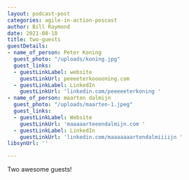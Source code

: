 ```yaml
---
layout: podcast-post
categories: agile-in-action-poscast
author: Bill Raymond
date: 2021-08-18
title: two-guests
guestDetails:
- name_of_person: Peter Koning
  guest_photo: "/uploads/koning.jpg"
  guest_links:
  - guestLinkLabel: website
    guestLinkUrl: peeeeterkooooning.com
  - guestLinkLabel: LinkedIn
    guestLinkUrl: 'linkedin.com/peeeeeterkoning '
- name_of_person: maarten dalmijn
  guest_photo: "/uploads/maarten-1.jpeg"
  guest_links:
  - guestLinkLabel: Website
    guestLinkUrl: 'maaaaarteeendalmijn.com '
  - guestLinkLabel: LinkedIn
    guestLinkUrl: 'linkedin.com/maaaaaaartendalmiiiijn '
libsynUrl: ''

---
```

Two awesome guests! 